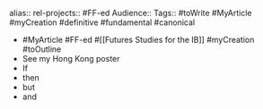 alias::
rel-projects:: #FF-ed 
Audience:: 
Tags:: #toWrite #MyArticle #myCreation #definitive #fundamental #canonical

- #MyArticle #FF-ed #[[Futures Studies for the IB]] #myCreation #toOutline
- See my Hong Kong poster
- If
- then
- but
- and